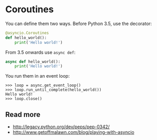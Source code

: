 # Coroutines

You can define them two ways. Before Python 3.5, use the decorator:

```python
@asyncio.Coroutines
def hello_world():
    print('Hello world!')
```

From 3.5 onwards use `async def`:

```python
async def hello_world():
    print('Hello world!')
```

You run them in an event loop:

```pycon
>>> loop = async.get_event_loop()
>>> loop.run_until_complete(hello_world())
Hello world!
>>> loop.close()
```

## Read more

- http://legacy.python.org/dev/peps/pep-0342/
- http://www.getoffmalawn.com/blog/playing-with-asyncio
